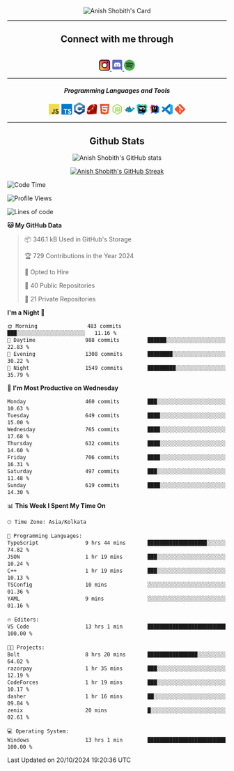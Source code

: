 <div align="center">

![Anish Shobith's Card](https://cardivo.vercel.app/api?name=Anish%20Shobith%20P%20S&description=Hi%20there%F0%9F%91%8B,%20I%20am%20a%2020-years-old.%20I%20am%20a%20Web%20and%20Application%20developer%20from%20India.%20Nice%20to%20meet%20you%20all.%20Looking%20forward%20to%20paritcipate%20with%20you.&image=https://i.imgur.com/WlQk3PY.jpg&&disableAnimation=true&site=https://anishshobithps.tech&pattern=plus&colorPattern=%23171616&backgroundColor=%231a1b26&instagram=anish_shobith&linkedin=Anish%20Shobith%20P%20S&fontColor=%23ffffff&iconColor=%23ffffff)

<hr>
 <h2> Connect with me through </h2>
<br>
<a href="https://www.instagram.com/anish_shobith/">
    <img alt="Anish Shobith's Instagram" width="25px" src="https://raw.githubusercontent.com/anishshobithps/anishshobithps/master/assets/socials/instagram.svg">
    </a>
    <a href="https://discord.gg/cWgDskT">
    <img alt="Anish Shobith's Discord", width="25px" src="https://raw.githubusercontent.com/anishshobithps/anishshobithps/master/assets/socials/discord.svg">
    </a>
    <a href="https://open.spotify.com/user/goshcrm0y9jzum2lffvu6f4hz">
    <img alt="Anish Shobith's Spotify", width="25px" src="https://raw.githubusercontent.com/anishshobithps/anishshobithps/master/assets/socials/spotify.svg">
    </a>
    <br>
    <hr>
    <h4> <i> Programming Languages and Tools </i> </h4>
    <img width="25px" src="https://raw.githubusercontent.com/anishshobithps/anishshobithps/master/assets/languages/javascript.svg">
    <img width="25px" src="https://raw.githubusercontent.com/anishshobithps/anishshobithps/master/assets/languages/typescript.svg">
    <img width="25px" src="https://raw.githubusercontent.com/anishshobithps/anishshobithps/master/assets/languages/cpp.svg">
    <img width="25px" src="https://raw.githubusercontent.com/anishshobithps/anishshobithps/master/assets/languages/ruby.svg">
    <img width="25px" src="https://raw.githubusercontent.com/anishshobithps/anishshobithps/master/assets/languages/html.svg">
    <img width="25px" src="https://raw.githubusercontent.com/anishshobithps/anishshobithps/master/assets/tools/nodejs.svg">
    <img width="25px" src="https://raw.githubusercontent.com/anishshobithps/anishshobithps/master/assets/tools/docker.svg">
    <img width="25px" src="https://raw.githubusercontent.com/anishshobithps/anishshobithps/master/assets/tools/webstorm.svg">
    <img width="25px" src="https://raw.githubusercontent.com/anishshobithps/anishshobithps/master/assets/tools/intellij.svg">
    <img width="25px" src="https://raw.githubusercontent.com/anishshobithps/anishshobithps/master/assets/tools/visualstudiocode.svg">
    <img width="25px" src="https://raw.githubusercontent.com/anishshobithps/anishshobithps/master/assets/tools/git.svg">
<hr>
 <h2> Github Stats </h2>

![Anish Shobith's GitHub stats](https://github-readme-stats-fk82.vercel.app/api?username=anishshobithps&show_icons=true&theme=tokyonight&count_private=true)

[![Anish Shobith's GitHub Streak](https://streak-stats.demolab.com?user=anishshobithps&theme=tokyonight&hide_border=true&border_radius=4.6)](https://git.io/streak-stats)

</div>

<!--START_SECTION:waka-->
![Code Time](http://img.shields.io/badge/Code%20Time-1%2C328%20hrs%2011%20mins-blue)

![Profile Views](http://img.shields.io/badge/Profile%20Views-11-blue)

![Lines of code](https://img.shields.io/badge/From%20Hello%20World%20I%27ve%20Written-1.1%20million%20lines%20of%20code-blue)

**🐱 My GitHub Data** 

> 📦 346.1 kB Used in GitHub's Storage 
 > 
> 🏆 729 Contributions in the Year 2024
 > 
> 💼 Opted to Hire
 > 
> 📜 40 Public Repositories 
 > 
> 🔑 21 Private Repositories 
 > 
**I'm a Night 🦉** 

```text
🌞 Morning                483 commits         ███░░░░░░░░░░░░░░░░░░░░░░   11.16 % 
🌆 Daytime                988 commits         ██████░░░░░░░░░░░░░░░░░░░   22.83 % 
🌃 Evening                1308 commits        ████████░░░░░░░░░░░░░░░░░   30.22 % 
🌙 Night                  1549 commits        █████████░░░░░░░░░░░░░░░░   35.79 % 
```
📅 **I'm Most Productive on Wednesday** 

```text
Monday                   460 commits         ███░░░░░░░░░░░░░░░░░░░░░░   10.63 % 
Tuesday                  649 commits         ████░░░░░░░░░░░░░░░░░░░░░   15.00 % 
Wednesday                765 commits         ████░░░░░░░░░░░░░░░░░░░░░   17.68 % 
Thursday                 632 commits         ████░░░░░░░░░░░░░░░░░░░░░   14.60 % 
Friday                   706 commits         ████░░░░░░░░░░░░░░░░░░░░░   16.31 % 
Saturday                 497 commits         ███░░░░░░░░░░░░░░░░░░░░░░   11.48 % 
Sunday                   619 commits         ████░░░░░░░░░░░░░░░░░░░░░   14.30 % 
```


📊 **This Week I Spent My Time On** 

```text
🕑︎ Time Zone: Asia/Kolkata

💬 Programming Languages: 
TypeScript               9 hrs 44 mins       ███████████████████░░░░░░   74.82 % 
JSON                     1 hr 19 mins        ███░░░░░░░░░░░░░░░░░░░░░░   10.24 % 
C++                      1 hr 19 mins        ███░░░░░░░░░░░░░░░░░░░░░░   10.13 % 
TSConfig                 10 mins             ░░░░░░░░░░░░░░░░░░░░░░░░░   01.36 % 
YAML                     9 mins              ░░░░░░░░░░░░░░░░░░░░░░░░░   01.16 % 

🔥 Editors: 
VS Code                  13 hrs 1 min        █████████████████████████   100.00 % 

🐱‍💻 Projects: 
Bolt                     8 hrs 20 mins       ████████████████░░░░░░░░░   64.02 % 
razorpay                 1 hr 35 mins        ███░░░░░░░░░░░░░░░░░░░░░░   12.19 % 
CodeForces               1 hr 19 mins        ███░░░░░░░░░░░░░░░░░░░░░░   10.17 % 
dasher                   1 hr 16 mins        ██░░░░░░░░░░░░░░░░░░░░░░░   09.84 % 
zenix                    20 mins             █░░░░░░░░░░░░░░░░░░░░░░░░   02.61 % 

💻 Operating System: 
Windows                  13 hrs 1 min        █████████████████████████   100.00 % 
```


 Last Updated on 20/10/2024 19:20:36 UTC
<!--END_SECTION:waka-->
